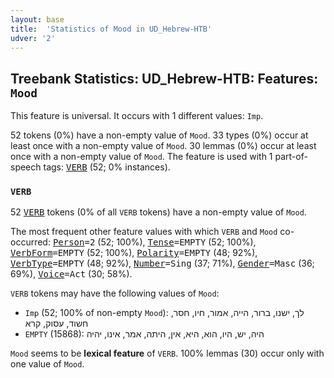 ```yaml
---
layout: base
title:  'Statistics of Mood in UD_Hebrew-HTB'
udver: '2'
---
```


## Treebank Statistics: UD_Hebrew-HTB: Features: `Mood`

This feature is universal.
It occurs with 1 different values: `Imp`.

52 tokens (0%) have a non-empty value of `Mood`.
33 types (0%) occur at least once with a non-empty value of `Mood`.
30 lemmas (0%) occur at least once with a non-empty value of `Mood`.
The feature is used with 1 part-of-speech tags: <tt><a href="he_htb-pos-VERB.html">VERB</a></tt> (52; 0% instances).

### `VERB`

52 <tt><a href="he_htb-pos-VERB.html">VERB</a></tt> tokens (0% of all `VERB` tokens) have a non-empty value of `Mood`.

The most frequent other feature values with which `VERB` and `Mood` co-occurred: <tt><a href="he_htb-feat-Person.html">Person</a></tt><tt>=2</tt> (52; 100%), <tt><a href="he_htb-feat-Tense.html">Tense</a></tt><tt>=EMPTY</tt> (52; 100%), <tt><a href="he_htb-feat-VerbForm.html">VerbForm</a></tt><tt>=EMPTY</tt> (52; 100%), <tt><a href="he_htb-feat-Polarity.html">Polarity</a></tt><tt>=EMPTY</tt> (48; 92%), <tt><a href="he_htb-feat-VerbType.html">VerbType</a></tt><tt>=EMPTY</tt> (48; 92%), <tt><a href="he_htb-feat-Number.html">Number</a></tt><tt>=Sing</tt> (37; 71%), <tt><a href="he_htb-feat-Gender.html">Gender</a></tt><tt>=Masc</tt> (36; 69%), <tt><a href="he_htb-feat-Voice.html">Voice</a></tt><tt>=Act</tt> (30; 58%).

`VERB` tokens may have the following values of `Mood`:

* `Imp` (52; 100% of non-empty `Mood`): לך, ישנו, ברור, הייה, אמור, חיו, חסר, חשוד, עסוק, קרא
* `EMPTY` (15868): היה, יש, היו, הוא, היא, אין, היתה, אמר, אינו, יהיה

`Mood` seems to be **lexical feature** of `VERB`. 100% lemmas (30) occur only with one value of `Mood`.

